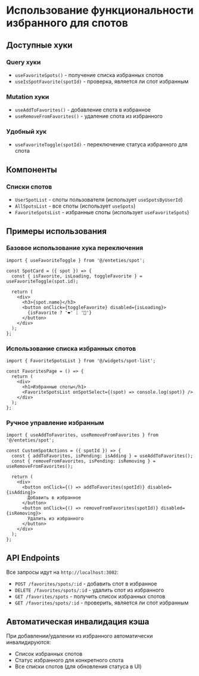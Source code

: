 # Использование функциональности избранного для спотов

## Доступные хуки

### Query хуки

- `useFavoriteSpots()` - получение списка избранных спотов
- `useIsSpotFavorite(spotId)` - проверка, является ли спот избранным

### Mutation хуки

- `useAddToFavorites()` - добавление спота в избранное
- `useRemoveFromFavorites()` - удаление спота из избранного

### Удобный хук

- `useFavoriteToggle(spotId)` - переключение статуса избранного для спота

## Компоненты

### Списки спотов

- `UserSpotList` - споты пользователя (использует `useSpotsByUserId`)
- `AllSpotsList` - все споты (использует `useSpots`)
- `FavoriteSpotsList` - избранные споты (использует `useFavoriteSpots`)

## Примеры использования

### Базовое использование хука переключения

```tsx
import { useFavoriteToggle } from '@/enteties/spot';

const SpotCard = ({ spot }) => {
  const { isFavorite, isLoading, toggleFavorite } = useFavoriteToggle(spot.id);

  return (
    <div>
      <h3>{spot.name}</h3>
      <button onClick={toggleFavorite} disabled={isLoading}>
        {isFavorite ? '❤️' : '🤍'}
      </button>
    </div>
  );
};
```

### Использование списка избранных спотов

```tsx
import { FavoriteSpotsList } from '@/widgets/spot-list';

const FavoritesPage = () => {
  return (
    <div>
      <h1>Избранные споты</h1>
      <FavoriteSpotsList onSpotSelect={(spot) => console.log(spot)} />
    </div>
  );
};
```

### Ручное управление избранным

```tsx
import { useAddToFavorites, useRemoveFromFavorites } from '@/enteties/spot';

const CustomSpotActions = ({ spotId }) => {
  const { addToFavorites, isPending: isAdding } = useAddToFavorites();
  const { removeFromFavorites, isPending: isRemoving } = useRemoveFromFavorites();

  return (
    <div>
      <button onClick={() => addToFavorites(spotId)} disabled={isAdding}>
        Добавить в избранное
      </button>
      <button onClick={() => removeFromFavorites(spotId)} disabled={isRemoving}>
        Удалить из избранного
      </button>
    </div>
  );
};
```

## API Endpoints

Все запросы идут на `http://localhost:3002`:

- `POST /favorites/spots/:id` - добавить спот в избранное
- `DELETE /favorites/spots/:id` - удалить спот из избранного
- `GET /favorites/spots` - получить список избранных спотов
- `GET /favorites/spots/:id` - проверить, является ли спот избранным

## Автоматическая инвалидация кэша

При добавлении/удалении из избранного автоматически инвалидируются:

- Список избранных спотов
- Статус избранного для конкретного спота
- Все списки спотов (для обновления статуса в UI)
